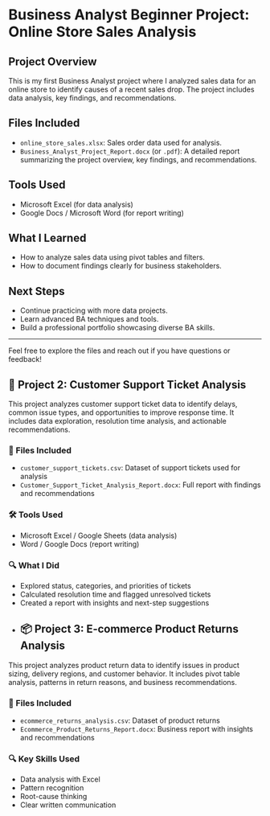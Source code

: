 # Business Analyst Beginner Project: Online Store Sales Analysis

## Project Overview  
This is my first Business Analyst project where I analyzed sales data for an online store to identify causes of a recent sales drop. The project includes data analysis, key findings, and recommendations.

## Files Included  
- `online_store_sales.xlsx`: Sales order data used for analysis.  
- `Business_Analyst_Project_Report.docx` (or `.pdf`): A detailed report summarizing the project overview, key findings, and recommendations.

## Tools Used  
- Microsoft Excel (for data analysis)  
- Google Docs / Microsoft Word (for report writing)

## What I Learned  
- How to analyze sales data using pivot tables and filters.  
- How to document findings clearly for business stakeholders.

## Next Steps  
- Continue practicing with more data projects.  
- Learn advanced BA techniques and tools.  
- Build a professional portfolio showcasing diverse BA skills.

---

Feel free to explore the files and reach out if you have questions or feedback!
## 🧪 Project 2: Customer Support Ticket Analysis

This project analyzes customer support ticket data to identify delays, common issue types, and opportunities to improve response time. It includes data exploration, resolution time analysis, and actionable recommendations.

### 📂 Files Included
- `customer_support_tickets.csv`: Dataset of support tickets used for analysis  
- `Customer_Support_Ticket_Analysis_Report.docx`: Full report with findings and recommendations

### 🛠 Tools Used
- Microsoft Excel / Google Sheets (data analysis)
- Word / Google Docs (report writing)

### 🔍 What I Did
- Explored status, categories, and priorities of tickets
- Calculated resolution time and flagged unresolved tickets
- Created a report with insights and next-step suggestions
- ## 📦 Project 3: E-commerce Product Returns Analysis

This project analyzes product return data to identify issues in product sizing, delivery regions, and customer behavior. It includes pivot table analysis, patterns in return reasons, and business recommendations.

### 📂 Files Included
- `ecommerce_returns_analysis.csv`: Dataset of product returns
- `Ecommerce_Product_Returns_Report.docx`: Business report with insights and recommendations

### 🔍 Key Skills Used
- Data analysis with Excel
- Pattern recognition
- Root-cause thinking
- Clear written communication

